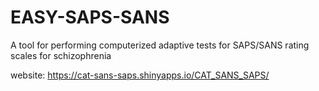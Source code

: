 # EASY-SAPS-SANS
A tool for performing computerized adaptive tests for SAPS/SANS rating scales for schizophrenia

website: https://cat-sans-saps.shinyapps.io/CAT_SANS_SAPS/

